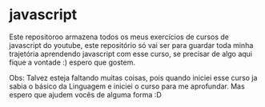 # javascript
Este repositoroo armazena todos os meus exercícios de cursos de javascript do youtube, este repositório só vai ser para guardar toda minha trajetória aprendendo javascript com esse curso, se precisar de algo aqui fique a vontade :) espero que gostem.

Obs: Talvez esteja faltando muitas coisas, pois quando iniciei esse curso ja sabia o básico da Linguagem e iniciei o curso para me aprofundar. Mas espero que ajudem vocês de alguma forma :D

